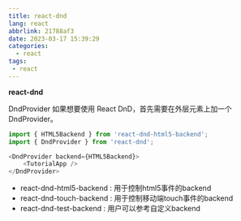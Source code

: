 ```yaml
---
title: react-dnd
lang: react
abbrlink: 21788af3
date: 2023-03-17 15:39:29
categories:
  - react
tags:
 - react
---
```


**react-dnd** 

DndProvider
如果想要使用 React DnD，首先需要在外层元素上加一个 DndProvider。
```javascript
import { HTML5Backend } from 'react-dnd-html5-backend';
import { DndProvider } from 'react-dnd';

<DndProvider backend={HTML5Backend}>
    <TutorialApp />
</DndProvider>
```

+ react-dnd-html5-backend : 用于控制html5事件的backend
+ react-dnd-touch-backend : 用于控制移动端touch事件的backend
+ react-dnd-test-backend : 用户可以参考自定义backend
